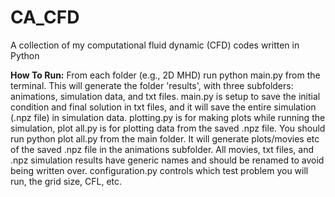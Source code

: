 # CA_CFD
A collection of my computational fluid dynamic (CFD) codes written in Python


**How To Run:** From each folder (e.g., 2D MHD) run python main.py from the terminal. This will generate the folder 'results', with three subfolders: animations, simulation data, and txt files. main.py is setup to save the initial condition and final solution in txt files, and it will save the entire simulation (.npz file) in simulation data. plotting.py is for making plots while running the simulation, plot all.py is for plotting data from the saved .npz file. You should run python plot all.py from the main folder. It will generate plots/movies etc of the saved .npz file in the animations subfolder. All movies, txt files, and .npz simulation results have generic names and should be renamed to avoid being written over. configuration.py controls which test problem you will run, the grid size, CFL, etc. 